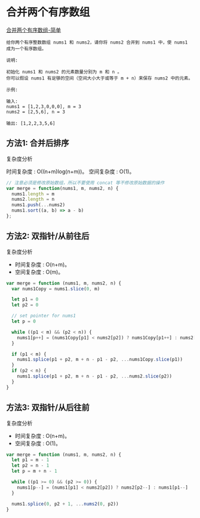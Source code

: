 # 合并两个有序数组

[合并两个有序数组-简单](https://leetcode-cn.com/problems/merge-sorted-array/)

```
给你两个有序整数数组 nums1 和 nums2，请你将 nums2 合并到 nums1 中，使 nums1 成为一个有序数组。

说明:

初始化 nums1 和 nums2 的元素数量分别为 m 和 n 。
你可以假设 nums1 有足够的空间（空间大小大于或等于 m + n）来保存 nums2 中的元素。

示例:

输入:
nums1 = [1,2,3,0,0,0], m = 3
nums2 = [2,5,6], n = 3

输出: [1,2,2,3,5,6]
```

## 方法1: 合并后排序

复杂度分析

时间复杂度 : O((n+m)log(n+m))。
空间复杂度 : O(1)。

```js
// 注意必须是修改原始数组，所以不要使用 concat 等不修改原始数据的操作
var merge = function(nums1, m, nums2, n) {
  nums1.length = m
  nums2.length = n
  nums1.push(...nums2)
  nums1.sort((a, b) => a - b)
};
```

## 方法2: 双指针/从前往后

复杂度分析

- 时间复杂度 : O(n+m)。
- 空间复杂度 : O(m)。

```js
var merge = function (nums1, m, nums2, n) {
  var nums1Copy = nums1.slice(0, m)

  let p1 = 0
  let p2 = 0

  // set pointer for nums1
  let p = 0

  while ((p1 < m) && (p2 < n)) {
    nums1[p++] = (nums1Copy[p1] < nums2[p2]) ? nums1Copy[p1++] : nums2[p2++]
  }

  if (p1 < m) {
    nums1.splice(p1 + p2, m + n - p1 - p2, ...nums1Copy.slice(p1))
  }
  if (p2 < n) {
    nums1.splice(p1 + p2, m + n - p1 - p2, ...nums2.slice(p2))
  }
}
```

## 方法3: 双指针/从后往前

复杂度分析

- 时间复杂度 : O(n+m)。
- 空间复杂度 : O(1)。

```js
var merge = function (nums1, m, nums2, n) {
  let p1 = m - 1
  let p2 = n - 1
  let p = m + n - 1

  while ((p1 >= 0) && (p2 >= 0)) {
    nums1[p--] = (nums1[p1] < nums2[p2]) ? nums2[p2--] : nums1[p1--]
  }

  nums1.splice(0, p2 + 1, ...nums2(0, p2))
}
```